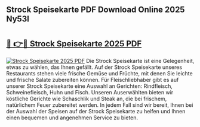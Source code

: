## Strock Speisekarte PDF Download Online 2025 Ny53l

# <h2><a href="http://gc8mzt3.nevu.top/?p=Strock+Speisekarte">🔗 👉🔴 Strock Speisekarte 2025 PDF</a></h2>

[![Strock Speisekarte 2025 PDF](https://i.imgur.com/dBaPXMq.png)](http://gc8mzt3.nevu.top/?p=Strock+Speisekarte)
Die Strock Speisekarte ist eine Gelegenheit, etwas zu wählen, das Ihnen gefällt. Auf der Strock Speisekarte unseres Restaurants stehen viele frische Gemüse und Früchte, mit denen Sie leichte und frische Salate zubereiten können. Für Fleischliebhaber gibt es auf unserer Strock Speisekarte eine Auswahl an Gerichten: Rindfleisch, Schweinefleisch, Huhn und Fisch. Unseren Auserwählten bieten wir köstliche Gerichte wie Schaschlik und Steak an, die bei frischem, natürlichem Feuer zubereitet werden. In jedem Fall sind wir bereit, Ihnen bei der Auswahl der Speisen auf der Strock Speisekarte zu helfen und Ihnen einen bequemen und angenehmen Service zu bieten.
